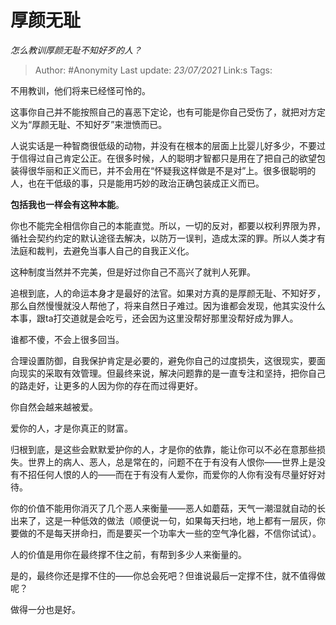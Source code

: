 # 厚颜无耻
*怎么教训厚颜无耻不知好歹的人？*

> Author: #Anonymity
> Last update: *23/07/2021* 
> Link:s
> Tags:    


不用教训，他们将来已经怪可怜的。

这事你自己并不能按照自己的喜恶下定论，也有可能是你自己受伤了，就把对方定义为“厚颜无耻、不知好歹”来泄愤而已。

人说实话是一种智商很低级的动物，并没有在根本的层面上比婴儿好多少，不要过于信得过自己肯定公正。在很多时候，人的聪明才智都只是用在了把自己的欲望包装得很华丽和正义而已，并不会用在“怀疑我这样做是不是对”上。很多很聪明的人，也在干低级的事，只是能用巧妙的政治正确包装成正义而已。

**包括我也一样会有这种本能**。

你也不能完全相信你自己的本能直觉。所以，一切的反对，都要以权利界限为界，循社会契约约定的默认途径去解决，以防万一误判，造成太深的罪。所以人类才有法庭和裁判，去避免当事人自己的自我正义化。

这种制度当然并不完美，但是好过你自己不高兴了就判人死罪。

  


追根到底，人的命运本身才是最好的法官。如果对方真的是厚颜无耻、不知好歹，那么自然慢慢就没人帮他了，将来自然日子难过。因为谁都会发现，他其实没什么本事，跟ta打交道就是会吃亏，还会因为这里没帮好那里没帮好成为罪人。

谁都不傻，不会上很多回当。

合理设置防御，自我保护肯定是必要的，避免你自己的过度损失，这很现实，要面向现实的采取有效管理。但最终来说，解决问题靠的是一直专注和坚持，把你自己的路走好，让更多的人因为你的存在而过得更好。

你自然会越来越被爱。

爱你的人，才是你真正的财富。

归根到底，是这些会默默爱护你的人，才是你的依靠，能让你可以不必在意那些损失。世界上的病人、恶人，总是常在的，问题不在于有没有人恨你——世界上是没有不招任何人恨的人的——而在于有没有人爱你，而爱你的人你有没有尽量好好对待。

你的价值不能用你消灭了几个恶人来衡量——恶人如蘑菇，天气一潮湿就自动的长出来了，这是一种低效的做法（顺便说一句，如果每天扫地，地上都有一层灰，你要做的不是每天拼命扫，而是要买一个功率大一些的空气净化器，不信你试试）。

人的价值是用你在最终撑不住之前，有帮到多少人来衡量的。

是的，最终你还是撑不住的——你总会死吧？但谁说最后一定撑不住，就不值得做呢？

做得一分也是好。



